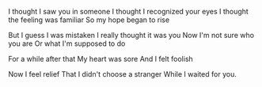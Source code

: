 I thought I saw you in someone
I thought I recognized your eyes
I thought the feeling was familiar 
So my hope began to rise 

But I guess I was mistaken
I really thought it was you 
Now I'm not sure who you are
Or what I'm supposed to do 

For a while after that
My heart was sore
And I felt foolish 

Now I feel relief 
That I didn't choose a stranger 
While I waited for you. 